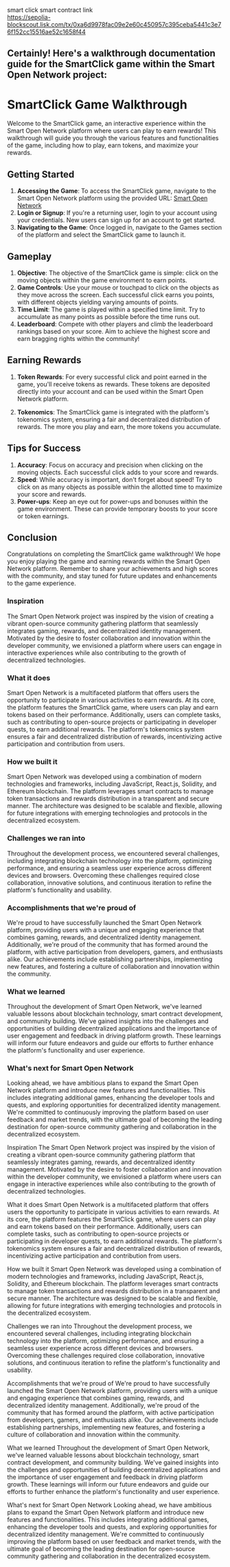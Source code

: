 smart click smart contract link  
              https://sepolia-blockscout.lisk.com/tx/0xa6d9978fac09e2e60c450957c395ceba5441c3e76f152cc15516ae52c1658f44
              
 Certainly! Here's a walkthrough documentation guide for the SmartClick game within the Smart Open Network project:
---
# SmartClick Game Walkthrough
Welcome to the SmartClick game, an interactive experience within the Smart Open Network platform where users can play to earn rewards! This walkthrough will guide you through the various features and functionalities of the game, including how to play, earn tokens, and maximize your rewards.
## Getting Started
1. **Accessing the Game**: To access the SmartClick game, navigate to the Smart Open Network platform using the provided URL: [Smart Open Network](https://smart-click-game.vercel.app/)
2. **Login or Signup**: If you're a returning user, login to your account using your credentials. New users can sign up for an account to get started.
3. **Navigating to the Game**: Once logged in, navigate to the Games section of the platform and select the SmartClick game to launch it.
## Gameplay
1. **Objective**: The objective of the SmartClick game is simple: click on the moving objects within the game environment to earn points.
2. **Game Controls**: Use your mouse or touchpad to click on the objects as they move across the screen. Each successful click earns you points, with different objects yielding varying amounts of points.
3. **Time Limit**: The game is played within a specified time limit. Try to accumulate as many points as possible before the time runs out.
4. **Leaderboard**: Compete with other players and climb the leaderboard rankings based on your score. Aim to achieve the highest score and earn bragging rights within the community!
## Earning Rewards
1. **Token Rewards**: For every successful click and point earned in the game, you'll receive tokens as rewards. These tokens are deposited directly into your account and can be used within the Smart Open Network platform.

 2. **Tokenomics**: The SmartClick game is integrated with the platform's tokenomics system, ensuring a fair and decentralized distribution of rewards. The more you play and earn, the more tokens you accumulate.
## Tips for Success
1. **Accuracy**: Focus on accuracy and precision when clicking on the moving objects. Each successful click adds to your score and rewards.
2. **Speed**: While accuracy is important, don't forget about speed! Try to click on as many objects as possible within the allotted time to maximize your score and rewards.
3. **Power-ups**: Keep an eye out for power-ups and bonuses within the game environment. These can provide temporary boosts to your score or token earnings.
## Conclusion
Congratulations on completing the SmartClick game walkthrough! We hope you enjoy playing the game and earning rewards within the Smart Open Network platform. Remember to share your achievements and high scores with the community, and stay tuned for future updates and enhancements to the game experience.
### Inspiration
The Smart Open Network project was inspired by the vision of creating a vibrant open-source community gathering platform that seamlessly integrates gaming, rewards, and decentralized identity management. Motivated by the desire to foster collaboration and innovation within the developer community, we envisioned a platform where users can engage in interactive experiences while also contributing to the growth of decentralized technologies.
### What it does
Smart Open Network is a multifaceted platform that offers users the opportunity to participate in various activities to earn rewards. At its core, the platform features the SmartClick game, where users can play and earn tokens based on their performance. Additionally, users can complete tasks, such as contributing to open-source projects or participating in developer quests, to earn additional rewards. The platform's tokenomics system ensures a fair and decentralized distribution of rewards, incentivizing active participation and contribution from users.
### How we built it
Smart Open Network was developed using a combination of modern technologies and frameworks, including JavaScript, React.js, Solidity, and Ethereum blockchain. The platform leverages smart contracts to manage token transactions and rewards distribution in a transparent and secure manner. The architecture was designed to be scalable and flexible, allowing for future integrations with emerging technologies and protocols in the decentralized ecosystem.

 ### Challenges we ran into
Throughout the development process, we encountered several challenges, including integrating blockchain technology into the platform, optimizing performance, and ensuring a seamless user experience across different devices and browsers. Overcoming these challenges required close collaboration, innovative solutions, and continuous iteration to refine the platform's functionality and usability.
### Accomplishments that we're proud of
We're proud to have successfully launched the Smart Open Network platform, providing users with a unique and engaging experience that combines gaming, rewards, and decentralized identity management. Additionally, we're proud of the community that has formed around the platform, with active participation from developers, gamers, and enthusiasts alike. Our achievements include establishing partnerships, implementing new features, and fostering a culture of collaboration and innovation within the community.
### What we learned
Throughout the development of Smart Open Network, we've learned valuable lessons about blockchain technology, smart contract development, and community building. We've gained insights into the challenges and opportunities of building decentralized applications and the importance of user engagement and feedback in driving platform growth. These learnings will inform our future endeavors and guide our efforts to further enhance the platform's functionality and user experience.
### What's next for Smart Open Network
Looking ahead, we have ambitious plans to expand the Smart Open Network platform and introduce new features and functionalities. This includes integrating additional games, enhancing the developer tools and quests, and exploring opportunities for decentralized identity management. We're committed to continuously improving the platform based on user feedback and market trends, with the ultimate goal of becoming the leading destination for open-source community gathering and collaboration in the decentralized ecosystem.
  


  
Inspiration
The Smart Open Network project was inspired by the vision of creating a vibrant open-source community gathering platform that seamlessly integrates gaming, rewards, and decentralized identity management. Motivated by the desire to foster collaboration and innovation within the developer community, we envisioned a platform where users can engage in interactive experiences while also contributing to the growth of decentralized technologies.

What it does
Smart Open Network is a multifaceted platform that offers users the opportunity to participate in various activities to earn rewards. At its core, the platform features the SmartClick game, where users can play and earn tokens based on their performance. Additionally, users can complete tasks, such as contributing to open-source projects or participating in developer quests, to earn additional rewards. The platform's tokenomics system ensures a fair and decentralized distribution of rewards, incentivizing active participation and contribution from users.

How we built it
Smart Open Network was developed using a combination of modern technologies and frameworks, including JavaScript, React.js, Solidity, and Ethereum blockchain. The platform leverages smart contracts to manage token transactions and rewards distribution in a transparent and secure manner. The architecture was designed to be scalable and flexible, allowing for future integrations with emerging technologies and protocols in the decentralized ecosystem.

Challenges we ran into
Throughout the development process, we encountered several challenges, including integrating blockchain technology into the platform, optimizing performance, and ensuring a seamless user experience across different devices and browsers. Overcoming these challenges required close collaboration, innovative solutions, and continuous iteration to refine the platform's functionality and usability.

Accomplishments that we're proud of
We're proud to have successfully launched the Smart Open Network platform, providing users with a unique and engaging experience that combines gaming, rewards, and decentralized identity management. Additionally, we're proud of the community that has formed around the platform, with active participation from developers, gamers, and enthusiasts alike. Our achievements include establishing partnerships, implementing new features, and fostering a culture of collaboration and innovation within the community.

What we learned
Throughout the development of Smart Open Network, we've learned valuable lessons about blockchain technology, smart contract development, and community building. We've gained insights into the challenges and opportunities of building decentralized applications and the importance of user engagement and feedback in driving platform growth. These learnings will inform our future endeavors and guide our efforts to further enhance the platform's functionality and user experience.

What's next for Smart Open Network
Looking ahead, we have ambitious plans to expand the Smart Open Network platform and introduce new features and functionalities. This includes integrating additional games, enhancing the developer tools and quests, and exploring opportunities for decentralized identity management. We're committed to continuously improving the platform based on user feedback and market trends, with the ultimate goal of becoming the leading destination for open-source community gathering and collaboration in the decentralized ecosystem.
